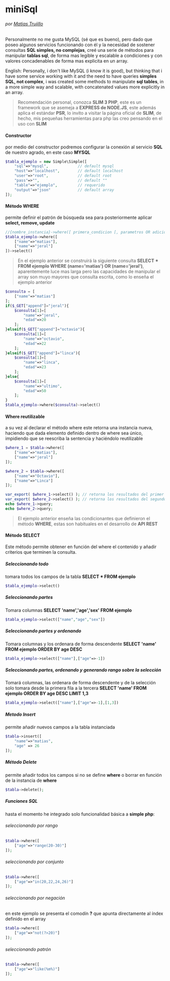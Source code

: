 # miniSql
###### por [Matias Trujillo](http://www.upp.cl)
Personalmente no me gusta MySQL (sé que es bueno), pero dado que poseo algunos servicios funcionando con él y la necesidad de sostener consultas **SQL simples, no complejas**, creé una serie de métodos para manipular **tablas sql**, de forma mas legible y escalable a condiciones y con valores concadenables de forma mas explicita en un array.

English:
Personally, i don't like MySQL (i know it is good), but thinking that i have some service working with it and the need to have queries **simples SQL, not complex**, i was created some methods to manipulate **sql tables**, in a more simple way and scalable, with concatenated values more explicitly in an array. 

> Recomendación personal, conozca **SLIM 3 PHP**, este es un framework que se asemeja a **EXPRESS de NODE.JS**, este además aplica el estándar **PSR**, lo invito a visitar la página oficial de **SLIM**, de hecho, mis pequeñas herramientas para php las creo pensando en el uso con **SLIM**

#### Constructor
por medio del constructor podremos configurar la conexión al servicio **SQL** de nuestro agrado, en este caso **MYSQL**
```php
$tabla_ejemplo = new Simple\Simple([
    "sql"=>"mysql",             // default mysql
    "host"=>"localhost",        // default localhost
    "user"=>"root",             // default root
    "pass"=>"",                 // default ""
    "table"=>"ejemplo",         // requerido
    "output"=>"json"            // default array
]);
```
#### Método WHERE
permite definir el patrón de búsqueda sea para posteriormente aplicar **select, remove, update**
```php
//{nombre_instancia}->where([ primera_condicion [, parametros OR adicionales] ])
$tabla_ejemplo->where([
    ["name"=>"matias"],
    ["name"=>"jeral"]
])->select()
```
> En el ejemplo anterior se construirá la siguiente consulta **SELECT * FROM ejemplo WHERE (name='matias') OR (name='jeral')**, aparentemente luce mas larga pero las capacidades de manipular el array son muyo mayores que consulta escrita, como lo enseña el ejemplo anterior

```php
$consulta = [
    ["name"=>"matias"]
];
if($_GET["append"]="jeral"){
    $consulta[1]=[
        "name"=>"jeral",
        "edad"=>20
    ];
}elseif($_GET["append"]="octavio"){
    $consulta[1]=[
        "name"=>"octavio",
        "edad"=>22
    ];
}elseif($_GET["append"]="linca"){
    $consulta[1]=[
        "name"=>"linca",
        "edad"=>23
    ];
}else{
    $consulta[1]=[
        "name"=>"ultimo",
        "edad"=>50
    ];
}
$tabla_ejemplo->where($consulta)->select()
```

#### Where reutilizable
a su vez al declarar el método where este retorna una instancia nueva, haciendo que dada elemento definido dentro de where sea único, impidiendo que se reescriba la sentencia y haciéndolo reutilizable
```php
$where_1 = $tabla->where([
    ["name"=>"matias"],
    ["name"=>"jeral"]
]);

$where_2 = $tabla->where([
    ["name"=>"Octavio"],
    ["name"=>"Linca"]
]);

var_export( $where_1->select() ); // retorna los resultados del primer where
var_export( $where_2->select() ); // retorna los resultados del segundo where
echo $where_1->query;
echo $where_2->query;
```
> El ejemplo anterior enseña las condicionantes que definieron el método **WHERE**, estas son habituales en el desarrollo de **API REST**

#### Método SELECT
Este método permite obtener en función del where el contenido y añadir criterios que terminen la consulta.

##### Seleccionando todo
tomara todos los campos de la tabla **SELECT * FROM ejemplo**
```php
$tabla_ejemplo->select()
```
##### Seleccionando partes
Tomara columnas **SELECT 'name','age','sex' FROM ejemplo**
```php
$tabla_ejemplo->select(["name","age","sex"])
```
##### Seleccionando partes y ordenando
Tomara columnas y los ordenara de forma descendente **SELECT 'name' FROM ejemplo ORDER BY age DESC**
```php
$tabla_ejemplo->select(["name"],["age"=>-1])
```
##### Seleccionando partes, ordenando y generando rango sobre la selección
Tomará columnas, las ordenara de forma descendente y de la selección solo tomara desde la primera fila a la tercera **SELECT 'name' FROM ejemplo ORDER BY age DESC LIMIT 1,3**
```php
$tabla_ejemplo->select(["name"],["age"=>-1],[1,3])
```
##### Metodo  Insert
permite añadir nuevos campos a la tabla instanciada
```php
$tabla->insert([
    "name"=>"matias",
    "age" => 26
]);
```
##### Método  Delete
permite añadir todos los campos si no se define **where** o borrar en función de la instancia de **where**
```php
$tabla->delete();
```
##### Funciones SQL
hasta el momento he integrado solo funcionalidad básica a **simple php**:
###### seleccionando por rango
```php
$tabla->where([
    ["age"=>"range(20-30)"]
]);
```
###### seleccionando por conjunto
```php
$tabla->where([
    ["age"=>"in(20,22,24,26)"]
]);
```
###### seleccionando por negación
en este ejemplo se presenta el comodín **?** que apunta directamente al índex definido en el array
```php
$tabla->where([
    ["age"=>"not(?>20)"]
]);
```
###### seleccionando patrón
```php
$tabla->where([
    ["age"=>"like(%m%)"]
]);
```
